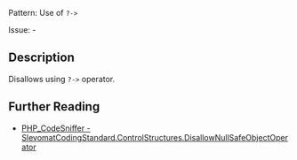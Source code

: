 Pattern: Use of `?->`

Issue: -

## Description

Disallows using `?->` operator.

## Further Reading

* [PHP_CodeSniffer - SlevomatCodingStandard.ControlStructures.DisallowNullSafeObjectOperator](https://github.com/slevomat/coding-standard/blob/master/doc/control-structures.md#slevomatcodingstandardcontrolstructuresdisallownullsafeobjectoperator)